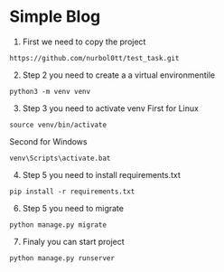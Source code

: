 # Simple Blog

1. First we need to copy the project
```
https://github.com/nurbol0tt/test_task.git
```


2. Step 2 you need to create a a virtual environmentile
```
python3 -m venv venv
```

3. Step 3 you need to activate venv 
First for Linux
```
source venv/bin/activate 
```
Second for Windows
```
venv\Scripts\activate.bat
```
4. Step 5 you need to install requirements.txt
```
pip install -r requirements.txt
```

6. Step 5 you need to migrate 
```
python manage.py migrate
```

7. Finaly you can start project
```
python manage.py runserver
```
